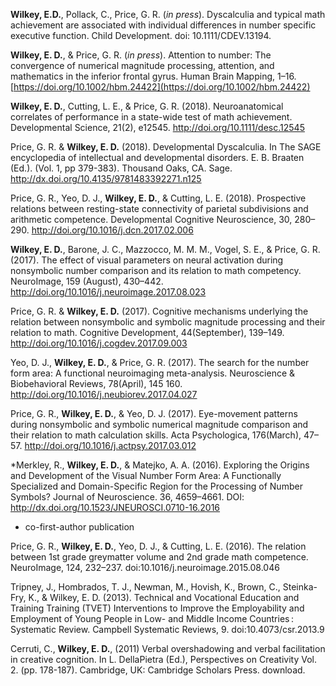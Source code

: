 **Wilkey, E.D.**, Pollack, C., Price, G. R. (_in press_). Dyscalculia and typical math achievement are associated with individual differences in number specific executive function. Child Development. doi: 10.1111/CDEV.13194.

**Wilkey, E. D.**, & Price, G. R. (_in press_). Attention to number: The convergence of numerical magnitude processing, attention, and mathematics in the inferior frontal gyrus. Human Brain Mapping, 1–16. [https://doi.org/10.1002/hbm.24422](https://doi.org/10.1002/hbm.24422)

**Wilkey, E. D.**, Cutting, L. E., & Price, G. R. (2018). Neuroanatomical correlates of performance in a state-wide test of math achievement. Developmental Science, 21(2), e12545. http://doi.org/10.1111/desc.12545

Price, G. R. & **Wilkey, E. D.** (2018). Developmental Dyscalculia. In The SAGE encyclopedia
of intellectual and developmental disorders. E. B. Braaten (Ed.). (Vol. 1, pp 379-383). Thousand Oaks, CA. Sage. http://dx.doi.org/10.4135/9781483392271.n125

Price, G. R., Yeo, D. J., **Wilkey, E. D.**, & Cutting, L. E. (2018). Prospective relations between resting-state connectivity of parietal subdivisions and arithmetic competence. Developmental Cognitive Neuroscience, 30, 280–290. http://doi.org/10.1016/j.dcn.2017.02.006

**Wilkey, E. D.**, Barone, J. C., Mazzocco, M. M. M., Vogel, S. E., & Price, G. R. (2017). The
effect of visual parameters on neural activation during nonsymbolic number comparison and its
relation to math competency. NeuroImage, 159 (August), 430–442.
http://doi.org/10.1016/j.neuroimage.2017.08.023

Price, G. R. & **Wilkey, E. D.** (2017). Cognitive mechanisms underlying the relation between
nonsymbolic and symbolic magnitude processing and their relation to math. Cognitive
Development, 44(September), 139–149. http://doi.org/10.1016/j.cogdev.2017.09.003

Yeo, D. J., **Wilkey, E. D.**, & Price, G. R. (2017). The search for the number form area: A
functional neuroimaging meta-analysis. Neuroscience & Biobehavioral Reviews, 78(April), 145
160. http://doi.org/10.1016/j.neubiorev.2017.04.027

Price, G. R., **Wilkey, E. D.**, & Yeo, D. J. (2017). Eye-movement patterns during nonsymbolic and symbolic numerical magnitude comparison and their relation to math calculation skills. Acta Psychologica, 176(March), 47–57. http://doi.org/10.1016/j.actpsy.2017.03.012

*Merkley, R., **Wilkey, E. D.**, & Matejko, A. A. (2016). Exploring the Origins and Development of the Visual Number Form Area: A Functionally Specialized and Domain-Specific Region for the Processing of Number Symbols? Journal of Neuroscience. 36, 4659–4661. DOI: http://dx.doi.org/10.1523/JNEUROSCI.0710-16.2016
* co-first-author publication

Price, G. R., **Wilkey, E. D.**, Yeo, D. J., & Cutting, L. E. (2016). The relation between 1st grade greymatter volume and 2nd grade math competence. NeuroImage, 124, 232–237. doi:10.1016/j.neuroimage.2015.08.046

Tripney, J., Hombrados, T. J., Newman, M., Hovish, K., Brown, C., Steinka-Fry, K., & Wilkey, E. D.  (2013). Technical and Vocational Education and Training Training (TVET) Interventions to Improve the Employability and Employment of Young People in Low- and Middle Income Countries : Systematic Review. Campbell Systematic Reviews, 9. doi:10.4073/csr.2013.9

Cerruti, C., **Wilkey, E. D.**, (2011) Verbal overshadowing and verbal facilitation in creative cognition. In L. DellaPietra (Ed.), Perspectives on Creativity Vol. 2. (pp. 178-187). Cambridge, UK: Cambridge Scholars Press. download.


